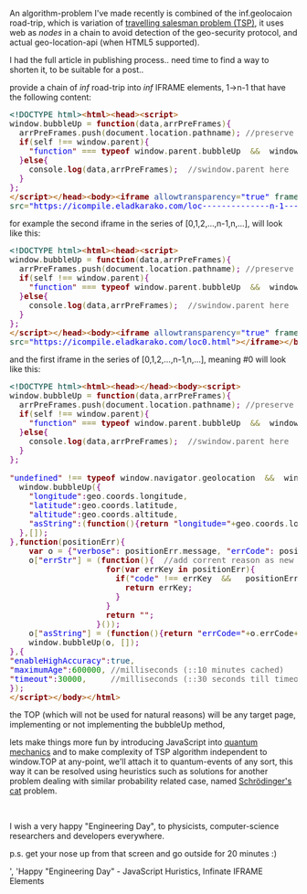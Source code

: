 An algorithm-problem I've made recently is combined of the inf.geolocaion road-trip,
which is variation of <a href="http://en.wikipedia.org/wiki/Travelling_salesman_problem" title="http://en.wikipedia.org/wiki/Travelling_salesman_problem" target="_blank">travelling salesman problem (TSP)</a>,
it uses web as *nodes* in a chain to avoid detection of the geo-security protocol,
and actual geo-location-api (when HTML5 supported).

I had the full article in publishing process.. need time to find a way to shorten it, to be suitable for a post..

provide a chain of *inf* road-trip into *inf* IFRAME elements, 1->n-1
that have the following content:
<pre><span style='color:#004a43; '>&lt;!DOCTYPE html></span><span style='color:#a65700; '>&lt;</span><span style='color:#800000; font-weight:bold; '>html</span><span style='color:#a65700; '>></span><span style='color:#a65700; '>&lt;</span><span style='color:#800000; font-weight:bold; '>head</span><span style='color:#a65700; '>></span><span style='color:#a65700; '>&lt;</span><span style='color:#800000; font-weight:bold; '>script</span><span style='color:#a65700; '>></span>
window<span style='color:#808030; '>.</span>bubbleUp <span style='color:#808030; '>=</span> <span style='color:#800000; font-weight:bold; '>function</span><span style='color:#808030; '>(</span>data<span style='color:#808030; '>,</span>arrPreFrames<span style='color:#808030; '>)</span><span style='color:#800080; '>{</span>
  arrPreFrames<span style='color:#808030; '>.</span>push<span style='color:#808030; '>(</span>document<span style='color:#808030; '>.</span>location<span style='color:#808030; '>.</span>pathname<span style='color:#808030; '>)</span><span style='color:#800080; '>;</span> <span style='color:#696969; '>//preserve logging the chain of frames.</span>
  <span style='color:#800000; font-weight:bold; '>if</span><span style='color:#808030; '>(</span>self <span style='color:#808030; '>!==</span> window<span style='color:#808030; '>.</span>parent<span style='color:#808030; '>)</span><span style='color:#800080; '>{</span>
    <span style='color:#800000; '>"</span><span style='color:#0000e6; '>function</span><span style='color:#800000; '>"</span> <span style='color:#808030; '>===</span> <span style='color:#800000; font-weight:bold; '>typeof</span> window<span style='color:#808030; '>.</span>parent<span style='color:#808030; '>.</span>bubbleUp  <span style='color:#808030; '>&amp;&amp;</span>  window<span style='color:#808030; '>.</span>parent<span style='color:#808030; '>.</span>bubbleUp<span style='color:#808030; '>.</span>call<span style='color:#808030; '>(</span><span style='color:#800000; font-weight:bold; '>this</span><span style='color:#808030; '>,</span>data<span style='color:#808030; '>,</span>arrPreFrames<span style='color:#808030; '>)</span><span style='color:#800080; '>;</span> <span style='color:#696969; '>//push data up</span>
  <span style='color:#800080; '>}</span><span style='color:#800000; font-weight:bold; '>else</span><span style='color:#800080; '>{</span>
    console<span style='color:#808030; '>.</span><span style='color:#800000; font-weight:bold; '>log</span><span style='color:#808030; '>(</span>data<span style='color:#808030; '>,</span>arrPreFrames<span style='color:#808030; '>)</span><span style='color:#800080; '>;</span>  <span style='color:#696969; '>//swindow.parent here</span>
  <span style='color:#800080; '>}</span>
<span style='color:#800080; '>}</span><span style='color:#800080; '>;</span>
<span style='color:#a65700; '>&lt;/</span><span style='color:#800000; font-weight:bold; '>script</span><span style='color:#a65700; '>></span><span style='color:#a65700; '>&lt;/</span><span style='color:#800000; font-weight:bold; '>head</span><span style='color:#a65700; '>></span><span style='color:#a65700; '>&lt;</span><span style='color:#800000; font-weight:bold; '>body</span><span style='color:#a65700; '>></span><span style='color:#a65700; '>&lt;</span><span style='color:#800000; font-weight:bold; '>iframe</span><span style='color:#274796; '> allowtransparency</span><span style='color:#808030; '>=</span><span style='color:#0000e6; '>"true"</span><span style='color:#274796; '> </span><span style='color:#074726; '>frameborder</span><span style='color:#808030; '>=</span><span style='color:#0000e6; '>"0"</span><span style='color:#274796; '> </span><span style='color:#074726; '>scrolling</span><span style='color:#808030; '>=</span><span style='color:#0000e6; '>"no"</span><span style='color:#274796; '> </span><span style='color:#074726; '>style</span><span style='color:#808030; '>=</span><span style='color:#0000e6; '>"</span><span style='color:#bb7977; font-weight:bold; '>display</span><span style='color:#808030; '>:</span><span style='color:#074726; '>none</span><span style='color:#800080; '>;</span><span style='color:#bb7977; font-weight:bold; '>width</span><span style='color:#808030; '>:</span><span style='color:#008c00; '>1</span><span style='color:#006600; '>px</span><span style='color:#800080; '>;</span><span style='color:#bb7977; font-weight:bold; '>height</span><span style='color:#808030; '>:</span><span style='color:#008c00; '>1</span><span style='color:#006600; '>px</span><span style='color:#800080; '>;</span><span style='color:#0000e6; '>"</span><span style='color:#274796; '> </span>
<span style='color:#074726; '>src</span><span style='color:#808030; '>=</span><span style='color:#0000e6; '>"https://icompile.eladkarako.com/loc--------------n-1------------.html"</span><span style='color:#a65700; '>></span><span style='color:#a65700; '>&lt;/</span><span style='color:#800000; font-weight:bold; '>iframe</span><span style='color:#a65700; '>></span><span style='color:#a65700; '>&lt;/</span><span style='color:#800000; font-weight:bold; '>body</span><span style='color:#a65700; '>></span><span style='color:#a65700; '>&lt;/</span><span style='color:#800000; font-weight:bold; '>html</span><span style='color:#a65700; '>></span>
</pre>

for example the second iframe in the series of [0,1,2,...,n-1,n,...],
will look like this:
<pre><span style='color:#004a43; '>&lt;!DOCTYPE html></span><span style='color:#a65700; '>&lt;</span><span style='color:#800000; font-weight:bold; '>html</span><span style='color:#a65700; '>></span><span style='color:#a65700; '>&lt;</span><span style='color:#800000; font-weight:bold; '>head</span><span style='color:#a65700; '>></span><span style='color:#a65700; '>&lt;</span><span style='color:#800000; font-weight:bold; '>script</span><span style='color:#a65700; '>></span>
window<span style='color:#808030; '>.</span>bubbleUp <span style='color:#808030; '>=</span> <span style='color:#800000; font-weight:bold; '>function</span><span style='color:#808030; '>(</span>data<span style='color:#808030; '>,</span>arrPreFrames<span style='color:#808030; '>)</span><span style='color:#800080; '>{</span>
  arrPreFrames<span style='color:#808030; '>.</span>push<span style='color:#808030; '>(</span>document<span style='color:#808030; '>.</span>location<span style='color:#808030; '>.</span>pathname<span style='color:#808030; '>)</span><span style='color:#800080; '>;</span> <span style='color:#696969; '>//preserve logging the chain of frames.</span>
  <span style='color:#800000; font-weight:bold; '>if</span><span style='color:#808030; '>(</span>self <span style='color:#808030; '>!==</span> window<span style='color:#808030; '>.</span>parent<span style='color:#808030; '>)</span><span style='color:#800080; '>{</span>
    <span style='color:#800000; '>"</span><span style='color:#0000e6; '>function</span><span style='color:#800000; '>"</span> <span style='color:#808030; '>===</span> <span style='color:#800000; font-weight:bold; '>typeof</span> window<span style='color:#808030; '>.</span>parent<span style='color:#808030; '>.</span>bubbleUp  <span style='color:#808030; '>&amp;&amp;</span>  window<span style='color:#808030; '>.</span>parent<span style='color:#808030; '>.</span>bubbleUp<span style='color:#808030; '>.</span>call<span style='color:#808030; '>(</span><span style='color:#800000; font-weight:bold; '>this</span><span style='color:#808030; '>,</span>data<span style='color:#808030; '>,</span>arrPreFrames<span style='color:#808030; '>)</span><span style='color:#800080; '>;</span> <span style='color:#696969; '>//push data up</span>
  <span style='color:#800080; '>}</span><span style='color:#800000; font-weight:bold; '>else</span><span style='color:#800080; '>{</span>
    console<span style='color:#808030; '>.</span><span style='color:#800000; font-weight:bold; '>log</span><span style='color:#808030; '>(</span>data<span style='color:#808030; '>,</span>arrPreFrames<span style='color:#808030; '>)</span><span style='color:#800080; '>;</span>  <span style='color:#696969; '>//swindow.parent here</span>
  <span style='color:#800080; '>}</span>
<span style='color:#800080; '>}</span><span style='color:#800080; '>;</span>
<span style='color:#a65700; '>&lt;/</span><span style='color:#800000; font-weight:bold; '>script</span><span style='color:#a65700; '>></span><span style='color:#a65700; '>&lt;/</span><span style='color:#800000; font-weight:bold; '>head</span><span style='color:#a65700; '>></span><span style='color:#a65700; '>&lt;</span><span style='color:#800000; font-weight:bold; '>body</span><span style='color:#a65700; '>></span><span style='color:#a65700; '>&lt;</span><span style='color:#800000; font-weight:bold; '>iframe</span><span style='color:#274796; '> allowtransparency</span><span style='color:#808030; '>=</span><span style='color:#0000e6; '>"true"</span><span style='color:#274796; '> </span><span style='color:#074726; '>frameborder</span><span style='color:#808030; '>=</span><span style='color:#0000e6; '>"0"</span><span style='color:#274796; '> </span><span style='color:#074726; '>scrolling</span><span style='color:#808030; '>=</span><span style='color:#0000e6; '>"no"</span><span style='color:#274796; '> </span><span style='color:#074726; '>style</span><span style='color:#808030; '>=</span><span style='color:#0000e6; '>"</span><span style='color:#bb7977; font-weight:bold; '>display</span><span style='color:#808030; '>:</span><span style='color:#074726; '>none</span><span style='color:#800080; '>;</span><span style='color:#bb7977; font-weight:bold; '>width</span><span style='color:#808030; '>:</span><span style='color:#008c00; '>1</span><span style='color:#006600; '>px</span><span style='color:#800080; '>;</span><span style='color:#bb7977; font-weight:bold; '>height</span><span style='color:#808030; '>:</span><span style='color:#008c00; '>1</span><span style='color:#006600; '>px</span><span style='color:#800080; '>;</span><span style='color:#0000e6; '>"</span><span style='color:#274796; '> </span>
<span style='color:#074726; '>src</span><span style='color:#808030; '>=</span><span style='color:#0000e6; '>"https://icompile.eladkarako.com/loc0.html"</span><span style='color:#a65700; '>></span><span style='color:#a65700; '>&lt;/</span><span style='color:#800000; font-weight:bold; '>iframe</span><span style='color:#a65700; '>></span><span style='color:#a65700; '>&lt;/</span><span style='color:#800000; font-weight:bold; '>body</span><span style='color:#a65700; '>></span><span style='color:#a65700; '>&lt;/</span><span style='color:#800000; font-weight:bold; '>html</span><span style='color:#a65700; '>></span>
</pre>

and the first iframe in the series of [0,1,2,...,n-1,n,...],
meaning #0 will look like this:

<pre><span style='color:#004a43; '>&lt;!DOCTYPE html></span><span style='color:#a65700; '>&lt;</span><span style='color:#800000; font-weight:bold; '>html</span><span style='color:#a65700; '>></span><span style='color:#a65700; '>&lt;</span><span style='color:#800000; font-weight:bold; '>head</span><span style='color:#a65700; '>></span><span style='color:#a65700; '>&lt;/</span><span style='color:#800000; font-weight:bold; '>head</span><span style='color:#a65700; '>></span><span style='color:#a65700; '>&lt;</span><span style='color:#800000; font-weight:bold; '>body</span><span style='color:#a65700; '>></span><span style='color:#a65700; '>&lt;</span><span style='color:#800000; font-weight:bold; '>script</span><span style='color:#a65700; '>></span>
window<span style='color:#808030; '>.</span>bubbleUp <span style='color:#808030; '>=</span> <span style='color:#800000; font-weight:bold; '>function</span><span style='color:#808030; '>(</span>data<span style='color:#808030; '>,</span>arrPreFrames<span style='color:#808030; '>)</span><span style='color:#800080; '>{</span>
  arrPreFrames<span style='color:#808030; '>.</span>push<span style='color:#808030; '>(</span>document<span style='color:#808030; '>.</span>location<span style='color:#808030; '>.</span>pathname<span style='color:#808030; '>)</span><span style='color:#800080; '>;</span> <span style='color:#696969; '>//preserve logging the chain of frames.</span>
  <span style='color:#800000; font-weight:bold; '>if</span><span style='color:#808030; '>(</span>self <span style='color:#808030; '>!==</span> window<span style='color:#808030; '>.</span>parent<span style='color:#808030; '>)</span><span style='color:#800080; '>{</span>
    <span style='color:#800000; '>"</span><span style='color:#0000e6; '>function</span><span style='color:#800000; '>"</span> <span style='color:#808030; '>===</span> <span style='color:#800000; font-weight:bold; '>typeof</span> window<span style='color:#808030; '>.</span>parent<span style='color:#808030; '>.</span>bubbleUp  <span style='color:#808030; '>&amp;&amp;</span>  window<span style='color:#808030; '>.</span>parent<span style='color:#808030; '>.</span>bubbleUp<span style='color:#808030; '>.</span>call<span style='color:#808030; '>(</span><span style='color:#800000; font-weight:bold; '>this</span><span style='color:#808030; '>,</span>data<span style='color:#808030; '>,</span>arrPreFrames<span style='color:#808030; '>)</span><span style='color:#800080; '>;</span> <span style='color:#696969; '>//push data up</span>
  <span style='color:#800080; '>}</span><span style='color:#800000; font-weight:bold; '>else</span><span style='color:#800080; '>{</span>
    console<span style='color:#808030; '>.</span><span style='color:#800000; font-weight:bold; '>log</span><span style='color:#808030; '>(</span>data<span style='color:#808030; '>,</span>arrPreFrames<span style='color:#808030; '>)</span><span style='color:#800080; '>;</span>  <span style='color:#696969; '>//swindow.parent here</span>
  <span style='color:#800080; '>}</span>
<span style='color:#800080; '>}</span><span style='color:#800080; '>;</span>

<span style='color:#800000; '>"</span><span style='color:#0000e6; '>undefined</span><span style='color:#800000; '>"</span> <span style='color:#808030; '>!==</span> <span style='color:#800000; font-weight:bold; '>typeof</span> window<span style='color:#808030; '>.</span>navigator<span style='color:#808030; '>.</span>geolocation  <span style='color:#808030; '>&amp;&amp;</span>  window<span style='color:#808030; '>.</span>navigator<span style='color:#808030; '>.</span>geolocation<span style='color:#808030; '>.</span>getCurrentPosition<span style='color:#808030; '>(</span><span style='color:#800000; font-weight:bold; '>function</span><span style='color:#808030; '>(</span>geo<span style='color:#808030; '>)</span><span style='color:#800080; '>{</span> <span style='color:#696969; '>//initial action</span>
  window<span style='color:#808030; '>.</span>bubbleUp<span style='color:#808030; '>(</span><span style='color:#800080; '>{</span>
    <span style='color:#800000; '>"</span><span style='color:#0000e6; '>longitude</span><span style='color:#800000; '>"</span><span style='color:#800080; '>:</span>geo<span style='color:#808030; '>.</span>coords<span style='color:#808030; '>.</span>longitude<span style='color:#808030; '>,</span>
    <span style='color:#800000; '>"</span><span style='color:#0000e6; '>latitude</span><span style='color:#800000; '>"</span><span style='color:#800080; '>:</span>geo<span style='color:#808030; '>.</span>coords<span style='color:#808030; '>.</span>latitude<span style='color:#808030; '>,</span>
    <span style='color:#800000; '>"</span><span style='color:#0000e6; '>altitude</span><span style='color:#800000; '>"</span><span style='color:#800080; '>:</span>geo<span style='color:#808030; '>.</span>coords<span style='color:#808030; '>.</span>altitude<span style='color:#808030; '>,</span>
    <span style='color:#800000; '>"</span><span style='color:#0000e6; '>asString</span><span style='color:#800000; '>"</span><span style='color:#800080; '>:</span><span style='color:#808030; '>(</span><span style='color:#800000; font-weight:bold; '>function</span><span style='color:#808030; '>(</span><span style='color:#808030; '>)</span><span style='color:#800080; '>{</span><span style='color:#800000; font-weight:bold; '>return</span> <span style='color:#800000; '>"</span><span style='color:#0000e6; '>longitude=</span><span style='color:#800000; '>"</span><span style='color:#808030; '>+</span>geo<span style='color:#808030; '>.</span>coords<span style='color:#808030; '>.</span>longitude<span style='color:#808030; '>+</span><span style='color:#800000; '>"</span><span style='color:#0000e6; '>;latitude=</span><span style='color:#800000; '>"</span><span style='color:#808030; '>+</span>geo<span style='color:#808030; '>.</span>coords<span style='color:#808030; '>.</span>latitude<span style='color:#808030; '>+</span><span style='color:#800000; '>"</span><span style='color:#0000e6; '>;altitude=</span><span style='color:#800000; '>"</span><span style='color:#808030; '>+</span>geo<span style='color:#808030; '>.</span>coords<span style='color:#808030; '>.</span>altitude<span style='color:#800080; '>;</span><span style='color:#800080; '>}</span><span style='color:#808030; '>(</span><span style='color:#808030; '>)</span><span style='color:#808030; '>)</span>
  <span style='color:#800080; '>}</span><span style='color:#808030; '>,</span><span style='color:#808030; '>[</span><span style='color:#808030; '>]</span><span style='color:#808030; '>)</span><span style='color:#800080; '>;</span>
<span style='color:#800080; '>}</span><span style='color:#808030; '>,</span><span style='color:#800000; font-weight:bold; '>function</span><span style='color:#808030; '>(</span>positionErr<span style='color:#808030; '>)</span><span style='color:#800080; '>{</span>
    <span style='color:#800000; font-weight:bold; '>var</span> o <span style='color:#808030; '>=</span> <span style='color:#800080; '>{</span><span style='color:#800000; '>"</span><span style='color:#0000e6; '>verbose</span><span style='color:#800000; '>"</span><span style='color:#800080; '>:</span> positionErr<span style='color:#808030; '>.</span>message<span style='color:#808030; '>,</span> <span style='color:#800000; '>"</span><span style='color:#0000e6; '>errCode</span><span style='color:#800000; '>"</span><span style='color:#800080; '>:</span> positionErr<span style='color:#808030; '>.</span>code<span style='color:#800080; '>}</span><span style='color:#800080; '>;</span>
    o<span style='color:#808030; '>[</span><span style='color:#800000; '>"</span><span style='color:#0000e6; '>errStr</span><span style='color:#800000; '>"</span><span style='color:#808030; '>]</span> <span style='color:#808030; '>=</span> <span style='color:#808030; '>(</span><span style='color:#800000; font-weight:bold; '>function</span><span style='color:#808030; '>(</span><span style='color:#808030; '>)</span><span style='color:#800080; '>{</span>  <span style='color:#696969; '>//add corrent reason as new item</span>
                    <span style='color:#800000; font-weight:bold; '>for</span><span style='color:#808030; '>(</span><span style='color:#800000; font-weight:bold; '>var</span> errKey <span style='color:#800000; font-weight:bold; '>in</span> positionErr<span style='color:#808030; '>)</span><span style='color:#800080; '>{</span> 
                      <span style='color:#800000; font-weight:bold; '>if</span><span style='color:#808030; '>(</span><span style='color:#800000; '>"</span><span style='color:#0000e6; '>code</span><span style='color:#800000; '>"</span> <span style='color:#808030; '>!==</span> errKey  <span style='color:#808030; '>&amp;&amp;</span>   positionErr<span style='color:#808030; '>[</span> errKey <span style='color:#808030; '>]</span> <span style='color:#808030; '>===</span> positionErr<span style='color:#808030; '>.</span>code<span style='color:#808030; '>)</span><span style='color:#800080; '>{</span>
                        <span style='color:#800000; font-weight:bold; '>return</span> errKey<span style='color:#800080; '>;</span>
                      <span style='color:#800080; '>}</span> 
                    <span style='color:#800080; '>}</span>
                    <span style='color:#800000; font-weight:bold; '>return</span> <span style='color:#800000; '>"</span><span style='color:#800000; '>"</span><span style='color:#800080; '>;</span> 
                  <span style='color:#800080; '>}</span><span style='color:#808030; '>(</span><span style='color:#808030; '>)</span><span style='color:#808030; '>)</span><span style='color:#800080; '>;</span>
    o<span style='color:#808030; '>[</span><span style='color:#800000; '>"</span><span style='color:#0000e6; '>asString</span><span style='color:#800000; '>"</span><span style='color:#808030; '>]</span> <span style='color:#808030; '>=</span> <span style='color:#808030; '>(</span><span style='color:#800000; font-weight:bold; '>function</span><span style='color:#808030; '>(</span><span style='color:#808030; '>)</span><span style='color:#800080; '>{</span><span style='color:#800000; font-weight:bold; '>return</span> <span style='color:#800000; '>"</span><span style='color:#0000e6; '>errCode=</span><span style='color:#800000; '>"</span><span style='color:#808030; '>+</span>o<span style='color:#808030; '>.</span>errCode<span style='color:#808030; '>+</span><span style='color:#800000; '>"</span><span style='color:#0000e6; '>;errStr=</span><span style='color:#800000; '>"</span><span style='color:#808030; '>+</span>o<span style='color:#808030; '>.</span>errStr<span style='color:#808030; '>+</span><span style='color:#800000; '>"</span><span style='color:#0000e6; '>;verbose=</span><span style='color:#800000; '>"</span><span style='color:#808030; '>+</span>o<span style='color:#808030; '>.</span>verbose<span style='color:#800080; '>;</span><span style='color:#800080; '>}</span><span style='color:#808030; '>(</span><span style='color:#808030; '>)</span><span style='color:#808030; '>)</span><span style='color:#800080; '>;</span>
    window<span style='color:#808030; '>.</span>bubbleUp<span style='color:#808030; '>(</span>o<span style='color:#808030; '>,</span> <span style='color:#808030; '>[</span><span style='color:#808030; '>]</span><span style='color:#808030; '>)</span><span style='color:#800080; '>;</span>
<span style='color:#800080; '>}</span><span style='color:#808030; '>,</span><span style='color:#800080; '>{</span>
<span style='color:#800000; '>"</span><span style='color:#0000e6; '>enableHighAccuracy</span><span style='color:#800000; '>"</span><span style='color:#800080; '>:</span><span style='color:#0f4d75; '>true</span><span style='color:#808030; '>,</span>
<span style='color:#800000; '>"</span><span style='color:#0000e6; '>maximumAge</span><span style='color:#800000; '>"</span><span style='color:#800080; '>:</span><span style='color:#008c00; '>600000</span><span style='color:#808030; '>,</span> <span style='color:#696969; '>//milliseconds (::10 minutes cached)</span>
<span style='color:#800000; '>"</span><span style='color:#0000e6; '>timeout</span><span style='color:#800000; '>"</span><span style='color:#800080; '>:</span><span style='color:#008c00; '>30000</span><span style='color:#808030; '>,</span>     <span style='color:#696969; '>//milliseconds (::30 seconds till timeout)</span>
<span style='color:#800080; '>}</span><span style='color:#808030; '>)</span><span style='color:#800080; '>;</span>
<span style='color:#a65700; '>&lt;/</span><span style='color:#800000; font-weight:bold; '>script</span><span style='color:#a65700; '>></span><span style='color:#a65700; '>&lt;/</span><span style='color:#800000; font-weight:bold; '>body</span><span style='color:#a65700; '>></span><span style='color:#a65700; '>&lt;/</span><span style='color:#800000; font-weight:bold; '>html</span><span style='color:#a65700; '>></span>
</pre>


the TOP (which will not be used for natural reasons) will be any target page,
implementing or not implementing the bubbleUp method,

lets make things more fun by introducing JavaScript into <a href="http://en.wikipedia.org/wiki/Quantum_mechanics" title="http://en.wikipedia.org/wiki/Quantum_mechanics" target="_blank">quantum mechanics</a>
and to make complexity of TSP algorithm independent to window.TOP at any-point, we'll attach it to quantum-events of any sort, this way it can be resolved using heuristics such as solutions for another problem dealing with similar probability related case, named <a href="http://en.wikipedia.org/wiki/Schr%C3%B6dinger's_cat" title="http://en.wikipedia.org/wiki/Schr%C3%B6dinger's_cat" target="_blank">Schrödinger's cat</a> problem.

<br/>

I wish a very happy "Engineering Day", to physicists, computer-science researchers and developers everywhere.

p.s.
get your nose up from that screen and go outside for 20 minutes :)

', 'Happy "Engineering Day" - JavaScript Huristics, Infinate IFRAME Elements